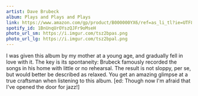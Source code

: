 ```yaml
---
artist: Dave Brubeck
album: Plays and Plays and Plays
link: https://www.amazon.com/gp/product/B000000YX6/ref=as_li_tl?ie=UTF8&camp=1789&creative=390957&creativeASIN=B000000YX6&linkCode=as2&tag=besalbintheun-20&linkId=BI3E4SKGGPDJHLWY
spotify_id: 1BnUnqUrOYszQJFr9oMseH
photo_url_sm: https://i.imgur.com/tsz2bpas.png
photo_url_lg: https://i.imgur.com/tsz2bpal.png
---
```

I was given this album by my mother at a young age, and gradually fell in love with it. The key is its spontaneity: Brubeck famously recorded the songs in his home with little or no rehearsal. The result is not sloppy, per se, but would better be described as relaxed. You get an amazing glimpse at a true craftsman when listening to this album. [ed: Though now I'm afraid that I've opened the door for jazz!]